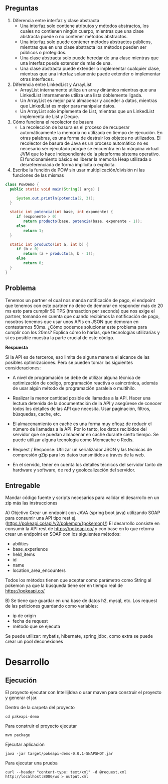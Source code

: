 ## Preguntas

1. Diferencia entre interfaz y clase abstracta  
   * Una interfaz solo contiene atributos y métodos abstractos, los cuales no contienen ningún cuerpo, mientras que una clase abstracta puede o no contener métodos abstractos.
    * Una interfaz solo puede contener métodos abstractos públicos, mientras que en una clase abstracta los métodos pueden ser públicos o protegidos.
   * Una clase abstracta solo puede heredar de una clase mientras que una interfaz puede extender de más de una.
   * Una clase abstracta puede extender o implementar cualquier clase, mientras que una interfaz solamente puede extender o implementar otras interfaces.  
2. Diferencia entre LinkedList y ArrayList
   * ArrayList internamente utiliza un array dinámico mientras que una LinkedList internamente utiliza una lista doblemente ligada.
   * Un ArrayList es mejor para almacenar y acceder a datos, mientras que LinkedList es mejor para manipular datos.
   * Un ArrayList solo implementa de List, mientras que un LinkedList implementa de List y Deque.
3. Cómo funciona el recolector de basura
   * La recolección de basura es el proceso de recuperar automáticamente la memoria no utilizada en tiempo de ejecución. En otras palabras, es una forma de destruir los objetos no utilizados. El recolector de basura de Java es un proceso automático no es necesario ser ejecutado porque se encuentra en la máquina virtual JVM que lo hace independiente de la plataforma sistema operativo. El funcionamiento básico es liberar la memoria Heap utilizada o desreferenciada de forma implícita o explicita. 
4. Escribe la función de POW sin usar multiplicación/división ni las funciones de las mismas
 ```java
class PowDemo {
   public static void main(String[] args) {

      System.out.println(potencia(2, 3));
   }

   static int potencia(int base, int exponente) {
      if (exponente > 0)
         return producto(base, potencia(base, exponente - 1));
      else
         return 1;
   }

   static int producto(int a, int b) {
      if (b > 0)
         return (a + producto(a, b - 1));
      else
         return 0;
   }
}
 ```
 
## Problema

Tenemos un partner el cual nos manda notificación de pago, el endpoint que
tenemos con este partner no debe de demorar en responder más de 20 ms esto
para cumplir 50 TPS (transaction per seconds) que nos exige el partner, tomando
en cuenta que cuando recibimos la notificación de pago, nosotros tenemos que
usar unos APIs en JSON que demoran en contestarnos 50ms.
¿Cómo podemos solucionar este problema para cumplir con los 20ms?
Explica cómo lo harías, qué tecnologías utilizarías y si es posible muestra la parte crucial de este código.

**Respuesta**

Si la API es de terceros, eso limita de alguna manera el alcance de las posibles optimizaciones. Pero se pueden tomar las siguientes consideraciones:

* A nivel de programación se debe de utilizar alguna técnica de optimización de código, programación reactiva o asincrónica, además de usar algún método de programación paralela o multihilo.

* Realizar la menor cantidad posible de llamadas a la API. Hacer una lectura detenida de la documentación de la API y asegúrese de conocer todos los detalles de las API que necesita. Usar paginación, filtros, búsquedas, cache, etc. 
  
* El almacenamiento en caché es una forma muy eficaz de reducir el número de llamadas a la API. Por lo tanto, los datos recibidos del servidor que se puedan almacenar en caché durante cierto tiempo. Se puede utilizar alguna tecnología como Memcache o Redis.

* Request / Response: Utilizar un serializador JSON y las técnicas de compresión gZip para los datos transmitidos a través de la web.

* En el servido, tener en cuenta los detalles técnicos del servidor tanto de hardware y software, de red y geolocalización del servidor.

## Entregable

Mandar código fuente y scripts necesarios para validar el desarrollo en un zip más las instrucciones

A) Objetivo
Crear un endpoint con JAVA (spring boot java) utilizando SOAP para consumir una
API tipo rest ej. (https://pokeapi.co/api/v2/pokemon/{pokemon}/)
El desarrollo consiste en consumir la API rest de https://pokeapi.co/ y con base en lo que retorna crear un endpoint en SOAP con los siguientes métodos:

* abilities
* base_experience
* held_items
* id
* name
* location_area_encounters

Todos los métodos tienen que aceptar como parámetro como String al pokemon ya que la búsqueda tiene ser en tiempo real de https://pokeapi.co/

B) Se tiene que guardar en una base de datos h2, mysql, etc. Los request de las
peticiones guardando como variables:

* ip de origin
* fecha de request
* método que se ejecuta

Se puede utilizar: mybatis, hibernate, spring jdbc, como extra se puede crear un
pool deconexiones

# Desarrollo

## Ejecución 
El proyecto ejecutar con IntellijIdea o usar maven para construir el proyecto y generar el jar.

Dentro de la carpeta del proyecto
 ```
 cd pakeapi-demo
 ```

Para construir el proyecto ejecutar
```
mvn package
 ```

Ejecutar aplicación 
```
java -jar target/pokeapi-demo-0.0.1-SNAPSHOT.jar
```

Para ejecutar una prueba
```
curl --header "content-type: text/xml" -d @request.xml http://localhost:8080/ws > output.xml
```
